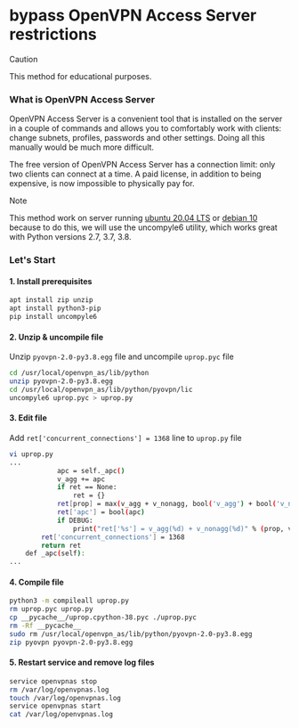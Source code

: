 # bypass OpenVPN Access Server restrictions

> [!CAUTION]
> This method for educational purposes.

### What is OpenVPN Access Server
OpenVPN Access Server is a convenient tool that is installed on the server in a couple of commands and allows you to comfortably work with clients: change subnets, profiles, passwords and other settings. Doing all this manually would be much more difficult.

The free version of OpenVPN Access Server has a connection limit: only two clients can connect at a time. A paid license, in addition to being expensive, is now impossible to physically pay for.

> [!NOTE]
> This method work on server running [ubuntu 20.04 LTS](https://releases.ubuntu.com/focal/) or [debian 10](https://releases.ubuntu.com/focal/](https://cdimage.debian.org/debian-cd/project/build/10.13.0/)https://cdimage.debian.org/debian-cd/project/build/10.13.0/)
> because to do this, we will use the uncompyle6 utility, which works great with Python versions 2.7, 3.7, 3.8.

### Let's Start
#### 1. Install prerequisites
```bash
apt install zip unzip
apt install python3-pip
pip install uncompyle6
```
#### 2. Unzip & uncompile file
Unzip `pyovpn-2.0-py3.8.egg` file and uncompile `uprop.pyc` file
```bash
cd /usr/local/openvpn_as/lib/python
unzip pyovpn-2.0-py3.8.egg
cd /usr/local/openvpn_as/lib/python/pyovpn/lic
uncompyle6 uprop.pyc > uprop.py
```
#### 3. Edit file
Add `ret['concurrent_connections'] = 1368` line to `uprop.py` file
```bash
vi uprop.py
...
            apc = self._apc()
            v_agg += apc
            if ret == None:
                ret = {}
            ret[prop] = max(v_agg + v_nonagg, bool('v_agg') + bool('v_nonagg'))
            ret['apc'] = bool(apc)
            if DEBUG:
                print("ret['%s'] = v_agg(%d) + v_nonagg(%d)" % (prop, v_agg, v_nonagg))
        ret['concurrent_connections'] = 1368
        return ret
    def _apc(self):
...
```
#### 4. Compile file
```bash
python3 -m compileall uprop.py
rm uprop.pyc uprop.py
cp __pycache__/uprop.cpython-38.pyc ./uprop.pyc
rm -Rf __pycache__
sudo rm /usr/local/openvpn_as/lib/python/pyovpn-2.0-py3.8.egg
zip pyovpn pyovpn-2.0-py3.8.egg
```
#### 5. Restart service and remove log files
```bash
service openvpnas stop
rm /var/log/openvpnas.log
touch /var/log/openvpnas.log
service openvpnas start
cat /var/log/openvpnas.log
```
